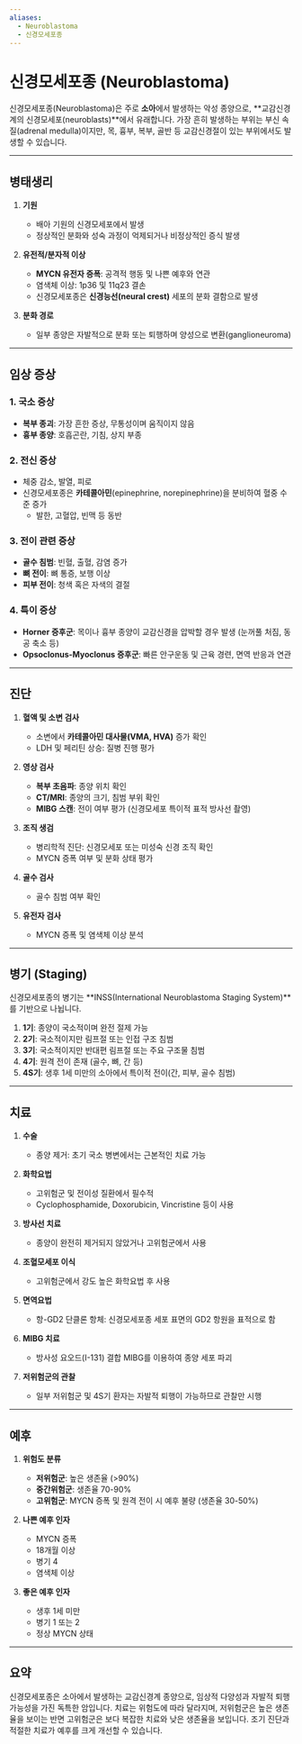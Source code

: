 ```yaml
---
aliases:
  - Neuroblastoma
  - 신경모세포종
---
```

# 신경모세포종 (Neuroblastoma)


신경모세포종(Neuroblastoma)은 주로 **소아**에서 발생하는 악성 종양으로, **교감신경계의 신경모세포(neuroblasts)**에서 유래합니다. 가장 흔히 발생하는 부위는 부신 속질(adrenal medulla)이지만, 목, 흉부, 복부, 골반 등 교감신경절이 있는 부위에서도 발생할 수 있습니다.

---

## 병태생리

1. **기원**
    
    - 배아 기원의 신경모세포에서 발생
    - 정상적인 분화와 성숙 과정이 억제되거나 비정상적인 증식 발생
2. **유전적/분자적 이상**
    
    - **MYCN 유전자 증폭**: 공격적 행동 및 나쁜 예후와 연관
    - 염색체 이상: 1p36 및 11q23 결손
    - 신경모세포종은 **신경능선(neural crest)** 세포의 분화 결함으로 발생
3. **분화 경로**
    
    - 일부 종양은 자발적으로 분화 또는 퇴행하며 양성으로 변환(ganglioneuroma)

---

## 임상 증상

### 1. **국소 증상**

- **복부 종괴**: 가장 흔한 증상, 무통성이며 움직이지 않음
- **흉부 종양**: 호흡곤란, 기침, 상지 부종

### 2. **전신 증상**

- 체중 감소, 발열, 피로
- 신경모세포종은 **카테콜아민**(epinephrine, norepinephrine)을 분비하여 혈중 수준 증가
    - 발한, 고혈압, 빈맥 등 동반

### 3. **전이 관련 증상**

- **골수 침범**: 빈혈, 출혈, 감염 증가
- **뼈 전이**: 뼈 통증, 보행 이상
- **피부 전이**: 청색 혹은 자색의 결절

### 4. **특이 증상**

- **Horner 증후군**: 목이나 흉부 종양이 교감신경을 압박할 경우 발생 (눈꺼풀 처짐, 동공 축소 등)
- **Opsoclonus-Myoclonus 증후군**: 빠른 안구운동 및 근육 경련, 면역 반응과 연관

---

## 진단

1. **혈액 및 소변 검사**
    
    - 소변에서 **카테콜아민 대사물(VMA, HVA)** 증가 확인
    - LDH 및 페리틴 상승: 질병 진행 평가
2. **영상 검사**
    
    - **복부 초음파**: 종양 위치 확인
    - **CT/MRI**: 종양의 크기, 침범 부위 확인
    - **MIBG 스캔**: 전이 여부 평가 (신경모세포 특이적 표적 방사선 촬영)
3. **조직 생검**
    
    - 병리학적 진단: 신경모세포 또는 미성숙 신경 조직 확인
    - MYCN 증폭 여부 및 분화 상태 평가
4. **골수 검사**
    
    - 골수 침범 여부 확인
5. **유전자 검사**
    
    - MYCN 증폭 및 염색체 이상 분석

---

## 병기 (Staging)

신경모세포종의 병기는 **INSS(International Neuroblastoma Staging System)**를 기반으로 나뉩니다.

1. **1기**: 종양이 국소적이며 완전 절제 가능
2. **2기**: 국소적이지만 림프절 또는 인접 구조 침범
3. **3기**: 국소적이지만 반대편 림프절 또는 주요 구조물 침범
4. **4기**: 원격 전이 존재 (골수, 뼈, 간 등)
5. **4S기**: 생후 1세 미만의 소아에서 특이적 전이(간, 피부, 골수 침범)

---

## 치료

1. **수술**
    
    - 종양 제거: 초기 국소 병변에서는 근본적인 치료 가능
2. **화학요법**
    
    - 고위험군 및 전이성 질환에서 필수적
    - Cyclophosphamide, Doxorubicin, Vincristine 등이 사용
3. **방사선 치료**
    
    - 종양이 완전히 제거되지 않았거나 고위험군에서 사용
4. **조혈모세포 이식**
    
    - 고위험군에서 강도 높은 화학요법 후 사용
5. **면역요법**
    
    - 항-GD2 단클론 항체: 신경모세포종 세포 표면의 GD2 항원을 표적으로 함
6. **MIBG 치료**
    
    - 방사성 요오드(I-131) 결합 MIBG를 이용하여 종양 세포 파괴
7. **저위험군의 관찰**
    
    - 일부 저위험군 및 4S기 환자는 자발적 퇴행이 가능하므로 관찰만 시행

---

## 예후

1. **위험도 분류**
    
    - **저위험군**: 높은 생존율 (>90%)
    - **중간위험군**: 생존율 70-90%
    - **고위험군**: MYCN 증폭 및 원격 전이 시 예후 불량 (생존율 30-50%)
2. **나쁜 예후 인자**
    
    - MYCN 증폭
    - 18개월 이상
    - 병기 4
    - 염색체 이상
3. **좋은 예후 인자**
    
    - 생후 1세 미만
    - 병기 1 또는 2
    - 정상 MYCN 상태

---

## 요약

신경모세포종은 소아에서 발생하는 교감신경계 종양으로, 임상적 다양성과 자발적 퇴행 가능성을 가진 독특한 암입니다. 치료는 위험도에 따라 달라지며, 저위험군은 높은 생존율을 보이는 반면 고위험군은 보다 복잡한 치료와 낮은 생존율을 보입니다. 조기 진단과 적절한 치료가 예후를 크게 개선할 수 있습니다.